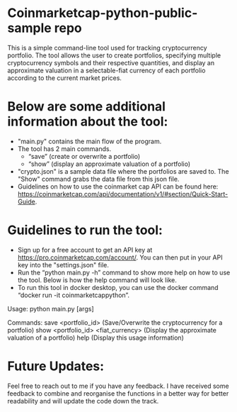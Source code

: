 # Coinmarketcap-python-public-sample repo
This is a simple command-line tool used for tracking cryptocurrency portfolio. 
The tool allows the user to create portfolios, specifying multiple cryptocurrency symbols and their respective quantities, and display an approximate valuation in a selectable-fiat currency of each portfolio according to the current market prices.

# Below are some additional information about the tool:
- "main.py" contains the main flow of the program.
- The tool has 2 main commands.
    - “save” (create or overwrite a portfolio)
    - “show” (display an approximate valuation of a portfolio)
- "crypto.json" is a sample data file where the portfolios are saved to. The "Show" command grabs the data file from this json file. 
- Guidelines on how to use the coinmarket cap API can be found here: https://coinmarketcap.com/api/documentation/v1/#section/Quick-Start-Guide.

# Guidelines to run the tool:
- Sign up for a free account to get an API key at https://pro.coinmarketcap.com/account/. You can then put in your API key into the "settings.json" file. 
- Run the “python main.py -h” command to show more help on how to use the tool. Below is how the help command will look like. 
- To run this tool in docker desktop, you can use the docker command “docker run -it coinmarketcappython”.

Usage: python main.py <command> [args]

Commands:
save <portfolio_id> <Crypto Symbol=Units,Crypto Symbol=Units,...> (Save/Overwrite the cryptocurrency for a portfolio)
show <portfolio_id> <fiat_currency> (Display the approximate valuation of a portfolio)
help (Display this usage information)

# Future Updates: 
Feel free to reach out to me if you have any feedback. I have received some feedback to combine and reorganise the functions in a better way for better readability and will update the code down the track. 
